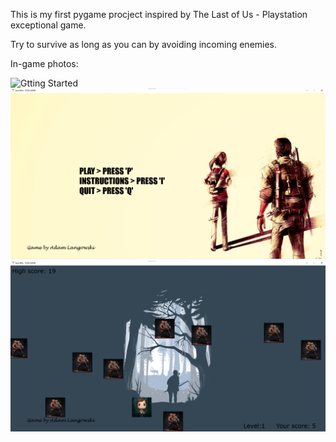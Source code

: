 This is my first pygame procject inspired by The Last of Us - Playstation exceptional game.

Try to survive as long as you can by avoiding incoming enemies.

In-game photos:

![Gtting Started](./game1.png)
![Gtting Started](./game2.png)
![Gtting Started](./game3.png)
